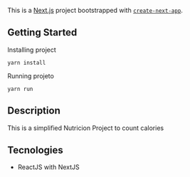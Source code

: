 This is a [Next.js](https://nextjs.org/) project bootstrapped with [`create-next-app`](https://github.com/vercel/next.js/tree/canary/packages/create-next-app).

## Getting Started

Installing project

`yarn install`

Running projeto

`yarn run`


## Description

This is a simplified Nutricion Project to count calories


## Tecnologies

- ReactJS with NextJS

